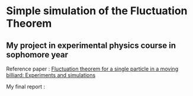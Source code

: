 # Simple simulation of the Fluctuation Theorem #

## My project in experimental physics course in sophomore year ##

Reference paper : [Fluctuation theorem for a single particle in a moving billiard: Experiments and simulations](https://journals.aps.org/pre/abstract/10.1103/PhysRevE.76.021115)

My final report : 